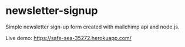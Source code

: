 # newsletter-signup
Simple newsletter sign-up form created with mailchimp api and node.js. 

Live demo: https://safe-sea-35272.herokuapp.com/
